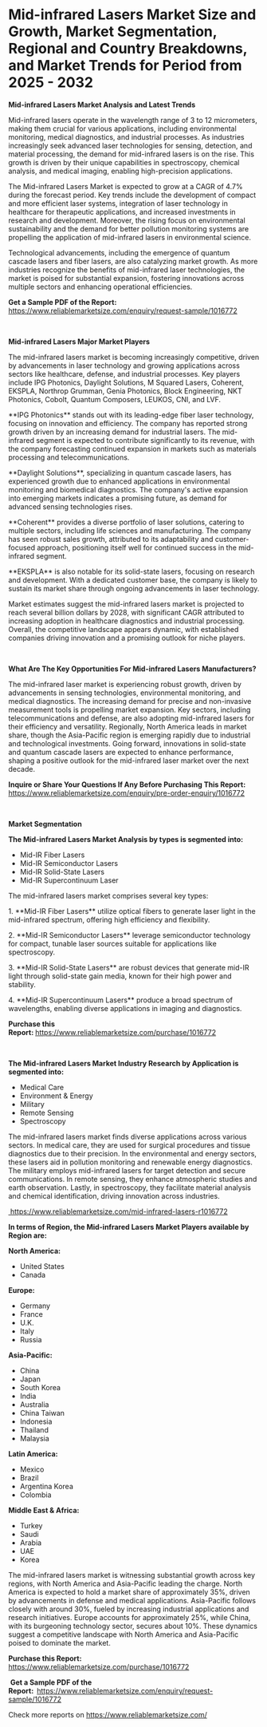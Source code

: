 <p><h1>Mid-infrared Lasers Market Size and Growth, Market Segmentation, Regional and Country Breakdowns, and Market Trends for Period from 2025 -  2032</h1></p><p><strong>Mid-infrared Lasers Market Analysis and Latest Trends</strong></p>
<p><p>Mid-infrared lasers operate in the wavelength range of 3 to 12 micrometers, making them crucial for various applications, including environmental monitoring, medical diagnostics, and industrial processes. As industries increasingly seek advanced laser technologies for sensing, detection, and material processing, the demand for mid-infrared lasers is on the rise. This growth is driven by their unique capabilities in spectroscopy, chemical analysis, and medical imaging, enabling high-precision applications.</p><p>The Mid-infrared Lasers Market is expected to grow at a CAGR of 4.7% during the forecast period. Key trends include the development of compact and more efficient laser systems, integration of laser technology in healthcare for therapeutic applications, and increased investments in research and development. Moreover, the rising focus on environmental sustainability and the demand for better pollution monitoring systems are propelling the application of mid-infrared lasers in environmental science.</p><p>Technological advancements, including the emergence of quantum cascade lasers and fiber lasers, are also catalyzing market growth. As more industries recognize the benefits of mid-infrared laser technologies, the market is poised for substantial expansion, fostering innovations across multiple sectors and enhancing operational efficiencies.</p></p>
<p><strong>Get a Sample PDF of the Report:&nbsp;</strong> <a href="https://www.reliablemarketsize.com/enquiry/request-sample/1016772?utm_campaign=1789&utm_medium=2&utm_source=Github&utm_content=ia&utm_term=21032025&utm_id=mid-infrared-lasers">https://www.reliablemarketsize.com/enquiry/request-sample/1016772</a></p>
<p>&nbsp;</p>
<p><strong>Mid-infrared Lasers Major Market Players</strong></p>
<p><p>The mid-infrared lasers market is becoming increasingly competitive, driven by advancements in laser technology and growing applications across sectors like healthcare, defense, and industrial processes. Key players include IPG Photonics, Daylight Solutions, M Squared Lasers, Coherent, EKSPLA, Northrop Grumman, Genia Photonics, Block Engineering, NKT Photonics, Cobolt, Quantum Composers, LEUKOS, CNI, and LVF.</p><p>**IPG Photonics** stands out with its leading-edge fiber laser technology, focusing on innovation and efficiency. The company has reported strong growth driven by an increasing demand for industrial lasers. The mid-infrared segment is expected to contribute significantly to its revenue, with the company forecasting continued expansion in markets such as materials processing and telecommunications.</p><p>**Daylight Solutions**, specializing in quantum cascade lasers, has experienced growth due to enhanced applications in environmental monitoring and biomedical diagnostics. The company's active expansion into emerging markets indicates a promising future, as demand for advanced sensing technologies rises.</p><p>**Coherent** provides a diverse portfolio of laser solutions, catering to multiple sectors, including life sciences and manufacturing. The company has seen robust sales growth, attributed to its adaptability and customer-focused approach, positioning itself well for continued success in the mid-infrared segment.</p><p>**EKSPLA** is also notable for its solid-state lasers, focusing on research and development. With a dedicated customer base, the company is likely to sustain its market share through ongoing advancements in laser technology.</p><p>Market estimates suggest the mid-infrared lasers market is projected to reach several billion dollars by 2028, with significant CAGR attributed to increasing adoption in healthcare diagnostics and industrial processing. Overall, the competitive landscape appears dynamic, with established companies driving innovation and a promising outlook for niche players.</p></p>
<p>&nbsp;</p>
<p><strong>What Are The Key Opportunities For Mid-infrared Lasers Manufacturers?</strong></p>
<p><p>The mid-infrared laser market is experiencing robust growth, driven by advancements in sensing technologies, environmental monitoring, and medical diagnostics. The increasing demand for precise and non-invasive measurement tools is propelling market expansion. Key sectors, including telecommunications and defense, are also adopting mid-infrared lasers for their efficiency and versatility. Regionally, North America leads in market share, though the Asia-Pacific region is emerging rapidly due to industrial and technological investments. Going forward, innovations in solid-state and quantum cascade lasers are expected to enhance performance, shaping a positive outlook for the mid-infrared laser market over the next decade.</p></p>
<p><strong>Inquire or Share Your Questions If Any Before Purchasing This Report:</strong> <a href="https://www.reliablemarketsize.com/enquiry/pre-order-enquiry/1016772?utm_campaign=1789&utm_medium=2&utm_source=Github&utm_content=ia&utm_term=21032025&utm_id=mid-infrared-lasers">https://www.reliablemarketsize.com/enquiry/pre-order-enquiry/1016772</a></p>
<p>&nbsp;</p>
<p><strong>Market Segmentation</strong></p>
<p><strong>The Mid-infrared Lasers Market Analysis by types is segmented into:</strong></p>
<p><ul><li>Mid-IR Fiber Lasers</li><li>Mid-IR Semiconductor Lasers</li><li>Mid-IR Solid-State Lasers</li><li>Mid-IR Supercontinuum Laser</li></ul></p>
<p><p>The mid-infrared lasers market comprises several key types: </p><p>1. **Mid-IR Fiber Lasers** utilize optical fibers to generate laser light in the mid-infrared spectrum, offering high efficiency and flexibility.</p><p>2. **Mid-IR Semiconductor Lasers** leverage semiconductor technology for compact, tunable laser sources suitable for applications like spectroscopy.</p><p>3. **Mid-IR Solid-State Lasers** are robust devices that generate mid-IR light through solid-state gain media, known for their high power and stability.</p><p>4. **Mid-IR Supercontinuum Lasers** produce a broad spectrum of wavelengths, enabling diverse applications in imaging and diagnostics.</p></p>
<p><strong>Purchase this Report:&nbsp;</strong><a href="https://www.reliablemarketsize.com/purchase/1016772?utm_campaign=1789&utm_medium=2&utm_source=Github&utm_content=ia&utm_term=21032025&utm_id=mid-infrared-lasers">https://www.reliablemarketsize.com/purchase/1016772</a></p>
<p>&nbsp;</p>
<p><strong>The Mid-infrared Lasers Market Industry Research by Application is segmented into:</strong></p>
<p><ul><li>Medical Care</li><li>Environment & Energy</li><li>Military</li><li>Remote Sensing</li><li>Spectroscopy</li></ul></p>
<p><p>The mid-infrared lasers market finds diverse applications across various sectors. In medical care, they are used for surgical procedures and tissue diagnostics due to their precision. In the environmental and energy sectors, these lasers aid in pollution monitoring and renewable energy diagnostics. The military employs mid-infrared lasers for target detection and secure communications. In remote sensing, they enhance atmospheric studies and earth observation. Lastly, in spectroscopy, they facilitate material analysis and chemical identification, driving innovation across industries.</p></p>
<p><a href="https://www.reliablemarketsize.com/mid-infrared-lasers-r1016772?utm_campaign=1789&utm_medium=2&utm_source=Github&utm_content=ia&utm_term=21032025&utm_id=mid-infrared-lasers">&nbsp;https://www.reliablemarketsize.com/mid-infrared-lasers-r1016772</a></p>
<p><strong>In terms of Region, the Mid-infrared Lasers Market Players available by Region are:</strong></p>
<p>
    <p> <strong> North America: </strong>
        <ul>
            <li>United States</li>
            <li>Canada</li>
        </ul>
        </p> 
    <p> <strong> Europe: </strong>
        <ul>
            <li>Germany</li>
            <li>France</li>
            <li>U.K.</li>
            <li>Italy</li>
            <li>Russia</li>
        </ul>
        </p> 
    <p> <strong> Asia-Pacific: </strong>
        <ul>
            <li>China</li>
            <li>Japan</li>
            <li>South Korea</li>
            <li>India</li>
            <li>Australia</li>
            <li>China Taiwan</li>
            <li>Indonesia</li>
            <li>Thailand</li>
            <li>Malaysia</li>
        </ul>
        </p> 
    <p> <strong> Latin America: </strong>
        <ul>
            <li>Mexico</li>
            <li>Brazil</li>
            <li>Argentina Korea</li>
            <li>Colombia</li>
        </ul>
        </p> 
    <p> <strong> Middle East & Africa: </strong>
        <ul>
            <li>Turkey</li>
            <li>Saudi</li>
            <li>Arabia</li>
            <li>UAE</li>
            <li>Korea</li>
        </ul>
    </p>
    </p>
<p><p>The mid-infrared lasers market is witnessing substantial growth across key regions, with North America and Asia-Pacific leading the charge. North America is expected to hold a market share of approximately 35%, driven by advancements in defense and medical applications. Asia-Pacific follows closely with around 30%, fueled by increasing industrial applications and research initiatives. Europe accounts for approximately 25%, while China, with its burgeoning technology sector, secures about 10%. These dynamics suggest a competitive landscape with North America and Asia-Pacific poised to dominate the market.</p></p>
<p><strong>Purchase this Report: </strong><a href="https://www.reliablemarketsize.com/purchase/1016772?utm_campaign=1789&utm_medium=2&utm_source=Github&utm_content=ia&utm_term=21032025&utm_id=mid-infrared-lasers">https://www.reliablemarketsize.com/purchase/1016772</a></p>
<p>&nbsp;<strong>Get a Sample PDF of the Report:&nbsp;&nbsp;</strong><a href="https://www.reliablemarketsize.com/enquiry/request-sample/1016772?utm_campaign=1789&utm_medium=2&utm_source=Github&utm_content=ia&utm_term=21032025&utm_id=mid-infrared-lasers">https://www.reliablemarketsize.com/enquiry/request-sample/1016772</a></p>
<p><strong></strong></p>
<p>Check more reports on <a href="https://www.reliablemarketsize.com/?utm_campaign=1789&utm_medium=2&utm_source=Github&utm_content=ia&utm_term=21032025&utm_id=mid-infrared-lasers">https://www.reliablemarketsize.com/</a></p>